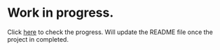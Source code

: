 # Work in progress.

Click [here](https://insure-webpage1.netlify.app/) to check the progress. Will update the README file once the project in completed.
